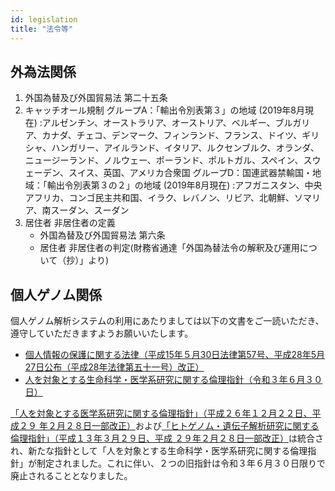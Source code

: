 ```yaml
---
id: legislation
title: "法令等"
---
```


## 外為法関係

1. 外国為替及び外国貿易法 第二十五条
2. キャッチオール規制
グループA：「輸出令別表第３」の地域 (2019年8月現在) :アルゼンチン、オーストラリア、オーストリア、ベルギー、ブルガリア、カナダ、チェコ、デンマーク、フィンランド、フランス、ドイツ、ギリシャ、ハンガリー、アイルランド、イタリア、ルクセンブルク、オランダ、ニュージーランド、ノルウェー、ポーランド、ポルトガル、スペイン、スウェーデン、スイス、英国、アメリカ合衆国
グループD：国連武器禁輸国・地域：「輸出令別表第３の２」の地域 (2019年8月現在) :アフガニスタン、中央アフリカ、コンゴ民主共和国、イラク、レバノン、リビア、北朝鮮、ソマリア、南スーダン、スーダン
3. 居住者 非居住者の定義
    - 外国為替及び外国貿易法 第六条
    - 居住者 非居住者の判定(財務省通達「外国為替法令の解釈及び運用について（抄）」より)


## 個人ゲノム関係

個人ゲノム解析システムの利用にあたりましては以下の文書をご一読いただき、遵守していただきますようお願いいたします。

- [個人情報の保護に関する法律（平成15年５月30日法律第57号、平成28年5月27日公布（平成28年法律第五十一号）改正）](https://elaws.e-gov.go.jp/document?lawid=415AC0000000057)
- [人を対象とする生命科学・医学系研究に関する倫理指針（令和３年６月３０日）](https://www.meti.go.jp/press/2020/03/20210323004/20210323004-1.pdf)

[「人を対象とする医学系研究に関する倫理指針」（平成２６年１２月２２日、平成２９
年２月２８日一部改正）](https://www.mhlw.go.jp/content/10600000/000757206.pdf)および[「ヒトゲノム・遺伝子解析研究に関する倫理指針」（平成１３年３月２９日、平成
２９年２月２８日一部改正）](https://www.mhlw.go.jp/content/10600000/000757268.pdf)は統合され、新たな指針として「人を対象とする生命科学・医学系研究に関する倫理指針」が制定されました。これに伴い、２つの旧指針は令和３年６月３０日限りで廃止されることとなりました。

